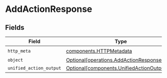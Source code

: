 # AddActionResponse


## Fields

| Field                                                                                          | Type                                                                                           | Required                                                                                       | Description                                                                                    |
| ---------------------------------------------------------------------------------------------- | ---------------------------------------------------------------------------------------------- | ---------------------------------------------------------------------------------------------- | ---------------------------------------------------------------------------------------------- |
| `http_meta`                                                                                    | [components.HTTPMetadata](../../models/components/httpmetadata.md)                             | :heavy_check_mark:                                                                             | N/A                                                                                            |
| `object`                                                                                       | [Optional[operations.AddActionResponseBody]](../../models/operations/addactionresponsebody.md) | :heavy_minus_sign:                                                                             | N/A                                                                                            |
| `unified_action_output`                                                                        | [Optional[components.UnifiedActionOutput]](../../models/components/unifiedactionoutput.md)     | :heavy_minus_sign:                                                                             | N/A                                                                                            |